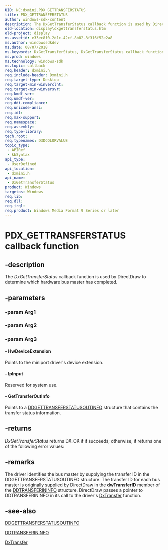 ```yaml
---
UID: NC:dxmini.PDX_GETTRANSFERSTATUS
title: PDX_GETTRANSFERSTATUS
author: windows-sdk-content
description: The DxGetTransferStatus callback function is used by DirectDraw to determine which hardware bus master has completed.
old-location: display\dxgettransferstatus.htm
old-project: display
ms.assetid: e33ec8f0-2d1c-42cf-8b82-8f316f52e2a8
ms.author: windowssdkdev
ms.date: 08/07/2018
ms.keywords: DxGetTransferStatus, DxGetTransferStatus callback function [Display Devices], PDX_GETTRANSFERSTATUS, PDX_GETTRANSFERSTATUS callback, VideoMiniPort_DxApiFunctions_f0260ee6-8e6c-4ab0-bad3-8d5c2ce42488.xml, display.dxgettransferstatus, dxmini/DxGetTransferStatus
ms.prod: windows
ms.technology: windows-sdk
ms.topic: callback
req.header: dxmini.h
req.include-header: Dxmini.h
req.target-type: Desktop
req.target-min-winverclnt: 
req.target-min-winversvr: 
req.kmdf-ver: 
req.umdf-ver: 
req.ddi-compliance: 
req.unicode-ansi: 
req.idl: 
req.max-support: 
req.namespace: 
req.assembly: 
req.type-library: 
tech.root: 
req.typenames: D3DCOLORVALUE
topic_type:
 - APIRef
 - kbSyntax
api_type:
 - UserDefined
api_location:
 - dxmini.h
api_name:
 - DxGetTransferStatus
product: Windows
targetos: Windows
req.lib: 
req.dll: 
req.irql: 
req.product: Windows Media Format 9 Series or later
---
```


# PDX_GETTRANSFERSTATUS callback function


## -description


The<i> DxGetTransferStatus</i> callback function is used by DirectDraw to determine which hardware bus master has completed. 


## -parameters




### -param Arg1


### -param Arg2


### -param Arg3








#### - HwDeviceExtension

Points to the miniport driver's device extension.


#### - lpInput

Reserved for system use. 


#### - GetTransferOutInfo

Points to a <a href="https://msdn.microsoft.com/library/windows/hardware/ff549521">DDGETTRANSFERSTATUSOUTINFO</a> structure that contains the transfer status information.


## -returns



<i>DxGetTransferStatus</i> returns DX_OK if it succeeds; otherwise, it returns one of the following error values:




## -remarks



The driver identifies the bus master by supplying the transfer ID in the DDGETTRANSFERSTATUSOUTINFO structure. The transfer ID for each bus master is originally supplied by DirectDraw in the <b>dwTransferID</b> member of the <a href="https://msdn.microsoft.com/library/windows/hardware/ff550356">DDTRANSFERININFO</a> structure. DirectDraw passes a pointer to DDTRANSFERININFO in its call to the driver's <a href="https://msdn.microsoft.com/62e1a5f6-9777-4acf-a531-b3554eaf89a6">DxTransfer</a> function. 




## -see-also




<a href="https://msdn.microsoft.com/library/windows/hardware/ff549521">DDGETTRANSFERSTATUSOUTINFO</a>



<a href="https://msdn.microsoft.com/library/windows/hardware/ff550356">DDTRANSFERININFO</a>



<a href="https://msdn.microsoft.com/62e1a5f6-9777-4acf-a531-b3554eaf89a6">DxTransfer</a>
 

 


